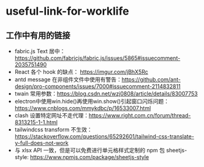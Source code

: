 # useful-link-for-worklife
## 工作中有用的链接
- fabric.js Text 居中： https://github.com/fabricjs/fabric.js/issues/5865#issuecomment-2035751490
- React 各个 hook 的缺点： https://imgur.com/jBhX5Rc
- antd message 在非组件文件中使用有警告：https://github.com/ant-design/pro-components/issues/7000#issuecomment-2114832811
- twain 常用参数：https://blog.csdn.net/wzj0808/article/details/83007753
- electron中使用win.hide()再使用win.show()引起窗口闪烁问题：https://www.cnblogs.com/mmykdbc/p/16533007.html
- clash 设置特定网址不走代理：https://www.right.com.cn/forum/thread-8313215-1-1.html
- tailwindcss transform 不生效：https://stackoverflow.com/questions/65292601/tailwind-css-translate-y-full-does-not-work
- 与 xlsx API 一致，但是可以免费进行单元格样式定制的 npm 包 sheetjs-style: https://www.npmjs.com/package/sheetjs-style
